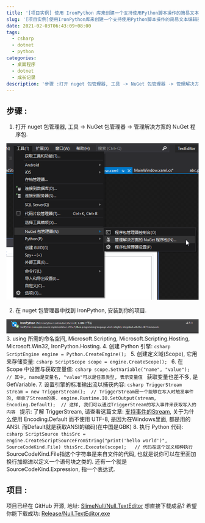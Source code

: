 ```yaml
---
title: '[项目实例] 使用 IronPython 库来创建一个支持使用Python脚本操作的简易文本编辑器'
slug: '[项目实例]使用IronPython库来创建一个支持使用Python脚本操作的简易文本编辑器'
date: 2021-02-03T06:43:09+08:00
tags:
  - csharp
  - dotnet
  - python
categories:
  - 桌面程序
  - dotnet
  - 成长记录
description: '步骤 :打开 nuget 包管理器, 工具 -> NuGet 包管理器 -> 管理解决方案的 NuGet 程序包.在 nuget 包管理器中找到 IronPython, 安装到你的项目.using 所需的命名空间, Microsoft.Scripting, Microsoft.Scripting.Hosting, Microsoft.Win32, IronPython.Hosting.创建 Python 引擎:ScriptEngine engine = Python'
---
```


## 步骤 :

1. 打开 nuget 包管理器, 工具 -> NuGet 包管理器 -> 管理解决方案的 NuGet 程序包.

![nuget包管理器](images/20210203030753805.png)

2. 在 nuget 包管理器中找到 IronPython, 安装到你的项目.

![nuget中的IronPython](images/20210203030547151.png)
3. using 所需的命名空间, Microsoft.Scripting, Microsoft.Scripting.Hosting, Microsoft.Win32, IronPython.Hosting.
4. 创建 Python 引擎:
	```csharp
	ScriptEngine engine = Python.CreateEngine();
	```
5. 创建定义域(Scope), 它用来存储变量:
	```csharp
	ScriptScope scope = engine.CreateScope();
	```
6. 在 Scope 中设置与获取变量值:
	```csharp
	scope.SetVariable("name", "value");   // 其中, name是变量名, "value"可以是任意类型, 表示变量值
	```
	获取变量也差不多, 是GetVariable.
7. 设置引擎的标准输出流以捕获内容:
	```csharp
	TriggerStream stream = new TriggerStream();  // TriggerStream是一个能够在写入时触发事件的, 继承了Stream的类.
	engine.Runtime.IO.SetOutput(stream, Encoding.Default);  // 这样, 我们可以通过TriggerStream的写入事件来获取写入的内容
	```
	提示: 了解 TriggerStream, 请查看这篇文章: [支持事件的Stream](https://blog.csdn.net/m0_46555380/article/details/113578296), 关于为什么使用 Encoding.Default 而不使用 UTF-8, 是因为在Windows里面, 都是用的 ANSI. 而Default就是获取ANSI的编码(在中国是GBK)
8. 执行 Python 代码:
	```csharp
	ScriptSource thisSrc = engine.CreateScriptSourceFromString("print('hello world')", SourceCodeKind.File)
	thisSrc.Execute(scope);   // 代码在这个定义域种执行
	```
	SourceCodeKind.File指这个字符串是来自文件的代码, 也就是说你可以在里面加换行加缩进以定义一个语句块之类的. 还有一个就是SourceCodeKind.Expression, 指一个表达式.


## 项目 :

项目已经在 GitHub 开源, 地址: [SlimeNull/Null.TextEditor](https://github.com/SlimeNull/Null.TextEditor)
想直接下载成品? 希望你能下载成功: [Release/Null.TextEditor.exe](https://github.com/SlimeNull/Null.TextEditor/raw/main/TextEditor/bin/Release/Null.TextEditor.exe)
